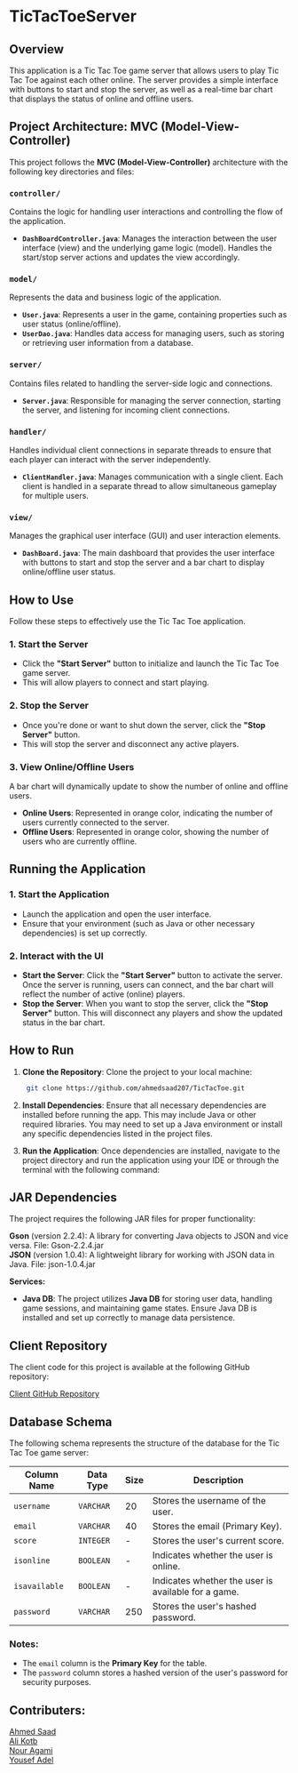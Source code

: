 # TicTacToeServer

## Overview

This application is a Tic Tac Toe game server that allows users to play Tic Tac Toe against each other online. 
The server provides a simple interface with buttons to start and stop the server, as well as a real-time bar chart that displays the status of online and offline users.


## Project Architecture: MVC (Model-View-Controller)

This project follows the **MVC (Model-View-Controller)** architecture with the following key directories and files:

### `controller/`
Contains the logic for handling user interactions and controlling the flow of the application.

- **`DashBoardController.java`**: Manages the interaction between the user interface (view) and the underlying game logic (model). Handles the start/stop server actions and updates the view accordingly.

### `model/`
Represents the data and business logic of the application.

- **`User.java`**: Represents a user in the game, containing properties such as user status (online/offline).
- **`UserDao.java`**: Handles data access for managing users, such as storing or retrieving user information from a database.

### `server/`
Contains files related to handling the server-side logic and connections.

- **`Server.java`**: Responsible for managing the server connection, starting the server, and listening for incoming client connections.

### `handler/`
Handles individual client connections in separate threads to ensure that each player can interact with the server independently.

- **`ClientHandler.java`**: Manages communication with a single client. Each client is handled in a separate thread to allow simultaneous gameplay for multiple users.

### `view/`
Manages the graphical user interface (GUI) and user interaction elements.

- **`DashBoard.java`**: The main dashboard that provides the user interface with buttons to start and stop the server and a bar chart to display online/offline user status.

## How to Use

Follow these steps to effectively use the Tic Tac Toe application.

### 1. Start the Server
- Click the **"Start Server"** button to initialize and launch the Tic Tac Toe game server.
- This will allow players to connect and start playing.

### 2. Stop the Server
- Once you're done or want to shut down the server, click the **"Stop Server"** button.
- This will stop the server and disconnect any active players.

### 3. View Online/Offline Users
A bar chart will dynamically update to show the number of online and offline users.

- **Online Users**: Represented in orange color, indicating the number of users currently connected to the server.
- **Offline Users**: Represented in orange color, showing the number of users who are currently offline.

## Running the Application

### 1. Start the Application
- Launch the application and open the user interface.
- Ensure that your environment (such as Java or other necessary dependencies) is set up correctly.

### 2. Interact with the UI
- **Start the Server**: Click the **"Start Server"** button to activate the server. Once the server is running, users can connect, and the bar chart will reflect the number of active (online) players.
- **Stop the Server**: When you want to stop the server, click the **"Stop Server"** button. This will disconnect any players and show the updated status in the bar chart.

## How to Run

1. **Clone the Repository**:
   Clone the project to your local machine:
   ```bash
    git clone https://github.com/ahmedsaad207/TicTacToe.git

2. **Install Dependencies**: Ensure that all necessary dependencies are installed before running the app. This may include Java or other required libraries. You may need to set up a Java environment or install any specific dependencies listed in the project files.

3. **Run the Application**: Once dependencies are installed, navigate to the project directory and run the application using your IDE or through the terminal with the following command:



## JAR Dependencies  
The project requires the following JAR files for proper functionality:  

**Gson** (version 2.2.4): A library for converting Java objects to JSON and vice versa.
File: Gson-2.2.4.jar  
**JSON** (version 1.0.4): A lightweight library for working with JSON data in Java.
File: json-1.0.4.jar  

 **Services:**
  - **Java DB**: The project utilizes **Java DB** for storing user data, handling game sessions, and maintaining game states. Ensure Java DB is installed and set up correctly to manage data persistence.

## Client Repository

The client code for this project is available at the following GitHub repository:

[Client GitHub Repository](https://github.com/ahmedsaad207/TicTacToeServer)

## Database Schema

The following schema represents the structure of the database for the Tic Tac Toe game server:

| Column Name  | Data Type | Size   | Description                          |
|--------------|-----------|--------|--------------------------------------|
| `username`   | `VARCHAR` | 20     | Stores the username of the user.     |
| `email`      | `VARCHAR` | 40     | Stores the email (Primary Key).      |
| `score`      | `INTEGER` | -      | Stores the user's current score.     |
| `isonline`   | `BOOLEAN` | -      | Indicates whether the user is online.|
| `isavailable`| `BOOLEAN` | -      | Indicates whether the user is available for a game. |
| `password`   | `VARCHAR` | 250    | Stores the user's hashed password.   |

### Notes:
- The `email` column is the **Primary Key** for the table.
- The `password` column stores a hashed version of the user's password for security purposes.



## Contributers:

[Ahmed Saad](https://www.linkedin.com/in/dev-ahmed-saad/)  
[Ali Kotb](https://www.linkedin.com/in/ali-kotb-497a4718a/)  
[Nour Agami](https://www.linkedin.com/in/nour-agami-846837245/)  
[Yousef Adel](https://www.linkedin.com/in/yousseffayad/)  
